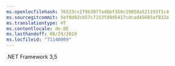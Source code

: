 ```yaml
---
ms.openlocfilehash: 76523cc2f9b3077ad6bf350c19858a521193f1c4
ms.sourcegitcommit: 5ef0d02cb57c7153fd9d5417cdcad45665af832e
ms.translationtype: HT
ms.contentlocale: de-DE
ms.lasthandoff: 08/29/2019
ms.locfileid: "71140009"
---
```

.NET Framework 3,5